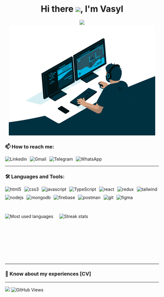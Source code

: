 <h1 align="center">Hi there <img src="https://media.giphy.com/media/hvRJCLFzcasrR4ia7z/giphy.gif" width="30px"/>, I'm Vasyl</h1>

<div align="center">
  <img src="https://readme-typing-svg.demolab.com?font=Red+Hat+Mono&weight=500&size=28&pause=1000&color=00B2DF&center=true&width=500&lines=Junior+Fullstack+Developer" />
</div>

<div id="header" align="center">
 <img alt="deweloper.gif" src="https://github.com/EuJinnLucaShow/EuJinnLucaShow/blob/main/img/deweloper.gif?raw=true" data-hpc="true" class="Box-sc-g0xbh4-0 kzRgrI">
</div>

<h3 align="left">📫 How to reach me:</h3>
<div style="display: flex; gap: 10px;">
<a href="https://www.linkedin.com/in/vasyl-popaz/" style="text-decoration: none;"> <img src="https://img.shields.io/badge/LinkedIn-0077B5?style=for-the-badge&logo=linkedin&logoColor=white" alt="Linkedin"/></a>
<a href="mailto:vasylpopaz@gmail.com" style="text-decoration: none;"><img src="https://img.shields.io/badge/Gmail-D14836?style=for-the-badge&logo=gmail&logoColor=white" alt="Gmail"/></a>
<a href="https://t.me/vasyl_popaz" style="text-decoration: none;"><img src="https://img.shields.io/badge/Telegram-2CA5E0?style=for-the-badge&logo=telegram&logoColor=white" alt="Telegram"/></a>
<a href="https://api.whatsapp.com/qr/GURCLAMFS3PIL1?autoload=1&app_absent=0" style="text-decoration: none;"><img src="https://img.shields.io/badge/WhatsApp-25D366?style=for-the-badge&logo=whatsapp&logoColor=white" alt="WhatsApp"/>
</a>
</div>

---

<h3 align="left">🛠️ Languages and Tools:</h3>
<div style="display: flex; flex-wrap: wrap; gap: 10px; width: 100%;"> 
    <img src="https://img.shields.io/badge/HTML5-E34F26?style=for-the-badge&logo=html5&logoColor=white" alt="html5"/> 
    <img src="https://img.shields.io/badge/CSS3-1572B6?style=for-the-badge&logo=css3&logoColor=white" alt="css3"/> 
    <img src="https://img.shields.io/badge/JavaScript-323330?style=for-the-badge&logo=javascript&logoColor=F7DF1E" alt="javascript"/> 
    <img src="https://img.shields.io/badge/TypeScript-3178C6?style=for-the-badge&logo=typescript&logoColor=white" alt="TypeScript"/>
    <img src="https://img.shields.io/badge/React-20232A?style=for-the-badge&logo=react&logoColor=61DAFB" alt="react"/> 
    <img src="https://img.shields.io/badge/Redux-593D88?style=for-the-badge&logo=redux&logoColor=white" alt="redux"/> 
    <img src="https://img.shields.io/badge/Tailwind_CSS-38B2AC?style=for-the-badge&logo=tailwind-css&logoColor=white" alt="tailwind"/> 
    <img src="https://img.shields.io/badge/Node.js-339933?style=for-the-badge&logo=nodedotjs&logoColor=white" alt="nodejs"/> 
    <img src="https://img.shields.io/badge/MongoDB-4EA94B?style=for-the-badge&logo=mongodb&logoColor=white" alt="mongodb"/> 
    <img src="https://img.shields.io/badge/firebase-ffca28?style=for-the-badge&logo=firebase&logoColor=black" alt="firebase"/> 
    <img src="https://img.shields.io/badge/Postman-FF6C37?style=for-the-badge&logo=postman&logoColor=white" alt="postman"/> 
    <img src="https://img.shields.io/badge/GIT-E44C30?style=for-the-badge&logo=git&logoColor=white" alt="git"/> 
    <img src="https://img.shields.io/badge/Figma-F24E1E?style=for-the-badge&logo=figma&logoColor=white" alt="figma"/> 
</div>

&nbsp;&nbsp;&nbsp;&nbsp;

<div style="display: flex; gap: 20px;">
   <img src="https://github-readme-stats.vercel.app/api/top-langs?username=VasylPopaz&show_icons=true&theme=react&locale=en&layout=compact&card_width=350&hide_border=true" alt="Most used languages" height="150" />
   <img src="https://github-readme-streak-stats.herokuapp.com?user=VasylPopaz&theme=react&hide_border=true" alt="Streak stats" height="150" />
</div>

---

<h3 align="left">📄 Know about my experiences <a href="https://drive.google.com/file/d/1TPn2bbQzNiROwTYn5skXBshjF_RULaX8/view?usp=sharing" style="text-decoration: none; color: inherit;">[CV]</a></h3>

---

[![](https://visitcount.itsvg.in/api?id=@vasylpopaz&icon=3&color=1)](https://visitcount.itsvg.in)
![GitHub Views](https://komarev.com/ghpvc/?username=vasylpopaz&color=595959)
